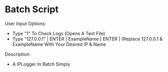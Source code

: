 # Batch Script

User Input Options:
- Type "1" To Check Logs (Opens A Text File) 
- Type "127.0.0.1" | ENTER | ExampleName | ENTER | (Replace 127.0.0.1 & ExampleName With Your Desired IP & Name

Description:
  - A IPLogger In Batch Simply
